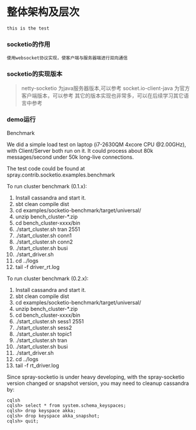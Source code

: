 # 整体架构及层次

```code
this is the test
```


### socketio的作用
```
使用websocket协议实现，使客户端与服务器端进行双向通信

```

### socketio的实现版本

>netty-socketio 为java服务器版本,可以参考
>socket.io-client-java 为官方客户端版本，可以参考
>其它的版本实现也非常多，可以在后续学习其它语言中参考

### demo运行

Benchmark

We did a simple load test on laptop (i7-2630QM 4xcore CPU @2.00GHz), with Client/Server both run on it. It could process about 80k messages/second under 50k long-live connections.

The test code could be found at spray.contrib.socketio.examples.benchmark

To run cluster benchmark (0.1.x):

1. Install cassandra and start it.
1. sbt clean compile dist
1. cd examples/socketio-benchmark/target/universal/
1. unzip bench_cluster-*.zip
1. cd bench_cluster-xxxx/bin
1. ./start_cluster.sh tran 2551
1. ./start_cluster.sh conn1
1. ./start_cluster.sh conn2
1. ./start_cluster.sh busi
1. ./start_driver.sh
1. cd ../logs
1. tail -f driver_rt.log


To run cluster benchmark (0.2.x):

1. Install cassandra and start it.
1. sbt clean compile dist
1. cd examples/socketio-benchmark/target/universal/
1. unzip bench_cluster-*.zip
1. cd bench_cluster-xxxx/bin
1. ./start_cluster.sh sess1 2551
1. ./start_cluster.sh sess2
1. ./start_cluster.sh topic1
1. ./start_cluster.sh tran
1. ./start_cluster.sh busi
1. ./start_driver.sh
1. cd ../logs
1. tail -f rt_driver.log

Since spray-socketio is under heavy developing, with the spray-socketio version changed or snapshot version, you may need to cleanup cassandra by:

```
cqlsh
cqlsh> select * from system.schema_keyspaces;
cqlsh> drop keyspace akka;
cqlsh> drop keyspace akka_snapshot;
cqlsh> quit;
```

